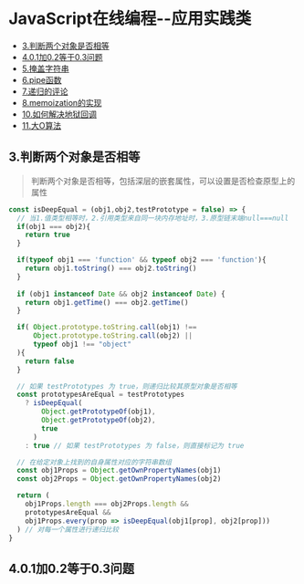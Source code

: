 # JavaScript在线编程--应用实践类

* [3.判断两个对象是否相等](#3.判断两个对象是否相等)
* [4.0.1加0.2等于0.3问题](#4.0.1加0.2等于0.3问题)
* [5.掩盖字符串](#5.掩盖字符串)
* [6.pipe函数](#)
* [7.递归的评论](#)
* [8.memoization的实现](#)
* [10.如何解决地狱回调](#)
* [11.大O算法](#)



## 3.判断两个对象是否相等
> 判断两个对象是否相等，包括深层的嵌套属性，可以设置是否检查原型上的属性

```js
const isDeepEqual = (obj1,obj2,testPrototype = false) => {
  // 当1.值类型相等时，2.引用类型来自同一块内存地址时，3.原型链末端null===null
  if(obj1 === obj2){
    return true
  }

  if(typeof obj1 === 'function' && typeof obj2 === 'function'){
    return obj1.toString() === obj2.toString()
  }
  
  if (obj1 instanceof Date && obj2 instanceof Date) {
    return obj1.getTime() === obj2.getTime()
  }

  if( Object.prototype.toString.call(obj1) !==
      Object.prototype.toString.call(obj2) ||
      typeof obj1 !== "object"
  ){
    return false
  }

  // 如果 testPrototypes 为 true，则递归比较其原型对象是否相等
  const prototypesAreEqual = testPrototypes
    ? isDeepEqual(
        Object.getPrototypeOf(obj1),
        Object.getPrototypeOf(obj2),
        true
      )
    : true // 如果 testPrototypes 为 false，则直接标记为 true

  // 在给定对象上找到的自身属性对应的字符串数组
  const obj1Props = Object.getOwnPropertyNames(obj1)
  const obj2Props = Object.getOwnPropertyNames(obj2)

  return (
    obj1Props.length === obj2Props.length &&
    prototypesAreEqual &&
    obj1Props.every(prop => isDeepEqual(obj1[prop], obj2[prop]))
  ) // 对每一个属性进行递归比较
}
```

## 4.0.1加0.2等于0.3问题
